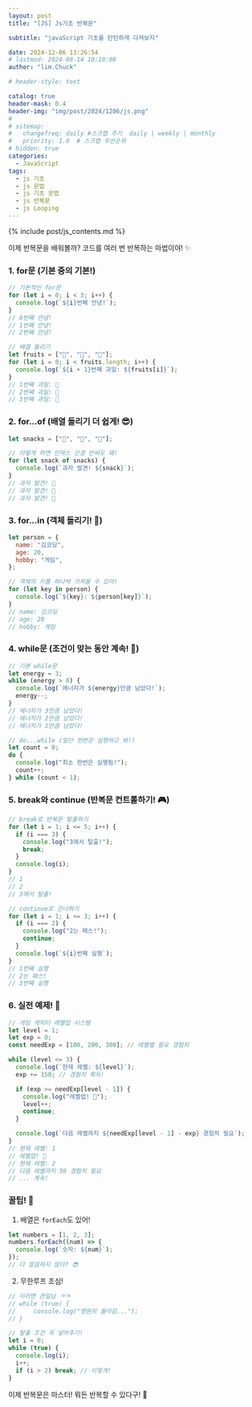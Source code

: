 ```yaml
---
layout: post
title: "[JS] Js기초 반복문"

subtitle: "javaScript 기초를 탄탄하게 다져보자"

date: 2024-12-06 13:26:54
# lastmod: 2024-08-14 10:10:00
author: "lim.Chuck"

# header-style: text

catalog: true
header-mask: 0.4
header-img: "img/post/2024/1206/js.png"
#
# sitemap:
#   changefreq: daily #스크랩 주기  daily | weekly | monthly
#   priority: 1.0  # 스크랩 우선순위
# hidden: true
categories:
  - JavaScript
tags:
  - js 기초
  - js 문법
  - js 기초 문법
  - js 반복문
  - js Looping
---
```


{% include post/js_contents.md %}

이제 반복문을 배워볼까? 코드를 여러 번 반복하는 마법이야! ✨

### 1. for문 (기본 중의 기본!)

```javascript
// 기본적인 for문
for (let i = 0; i < 3; i++) {
  console.log(`${i}번째 안녕!`);
}
// 0번째 안녕!
// 1번째 안녕!
// 2번째 안녕!

// 배열 돌리기
let fruits = ["🍎", "🍌", "🍊"];
for (let i = 0; i < fruits.length; i++) {
  console.log(`${i + 1}번째 과일: ${fruits[i]}`);
}
// 1번째 과일: 🍎
// 2번째 과일: 🍌
// 3번째 과일: 🍊
```

### 2. for...of (배열 돌리기 더 쉽게! 😎)

```javascript
let snacks = ["🍿", "🍪", "🍫"];

// 이렇게 하면 인덱스 신경 안써도 돼!
for (let snack of snacks) {
  console.log(`과자 발견! ${snack}`);
}
// 과자 발견! 🍿
// 과자 발견! 🍪
// 과자 발견! 🍫
```

### 3. for...in (객체 돌리기! 🎯)

```javascript
let person = {
  name: "김코딩",
  age: 20,
  hobby: "게임",
};

// 객체의 키를 하나씩 가져올 수 있어!
for (let key in person) {
  console.log(`${key}: ${person[key]}`);
}
// name: 김코딩
// age: 20
// hobby: 게임
```

### 4. while문 (조건이 맞는 동안 계속! 🔄)

```javascript
// 기본 while문
let energy = 3;
while (energy > 0) {
  console.log(`에너지가 ${energy}만큼 남았다!`);
  energy--;
}
// 에너지가 3만큼 남았다!
// 에너지가 2만큼 남았다!
// 에너지가 1만큼 남았다!

// do...while (일단 한번은 실행하고 봐!)
let count = 0;
do {
  console.log("최소 한번은 실행됨!");
  count++;
} while (count < 1);
```

### 5. break와 continue (반복문 컨트롤하기! 🎮)

```javascript
// break로 반복문 탈출하기
for (let i = 1; i <= 5; i++) {
  if (i === 3) {
    console.log("3에서 탈출!");
    break;
  }
  console.log(i);
}
// 1
// 2
// 3에서 탈출!

// continue로 건너뛰기
for (let i = 1; i <= 3; i++) {
  if (i === 2) {
    console.log("2는 패스!");
    continue;
  }
  console.log(`${i}번째 실행`);
}
// 1번째 실행
// 2는 패스!
// 3번째 실행
```

### 6. 실전 예제! 🎯

```javascript
// 게임 캐릭터 레벨업 시스템
let level = 1;
let exp = 0;
const needExp = [100, 200, 300]; // 레벨별 필요 경험치

while (level <= 3) {
  console.log(`현재 레벨: ${level}`);
  exp += 150; // 경험치 획득!

  if (exp >= needExp[level - 1]) {
    console.log("레벨업! 🎉");
    level++;
    continue;
  }

  console.log(`다음 레벨까지 ${needExp[level - 1] - exp} 경험치 필요`);
}
// 현재 레벨: 1
// 레벨업! 🎉
// 현재 레벨: 2
// 다음 레벨까지 50 경험치 필요
// ... 계속!
```

### 꿀팁! 🍯

1. 배열은 `forEach`도 있어!

```javascript
let numbers = [1, 2, 3];
numbers.forEach((num) => {
  console.log(`숫자: ${num}`);
});
// 더 깔끔하지 않아? 😎
```

2. 무한루프 조심!

```javascript
// 이러면 큰일남 ㅋㅋ
// while (true) {
//     console.log("영원히 돌아감...");
// }

// 탈출 조건 꼭 넣어주기!
let i = 0;
while (true) {
  console.log(i);
  i++;
  if (i > 2) break; // 이렇게!
}
```

이제 반복문은 마스터! 뭐든 반복할 수 있다구! 🚀
